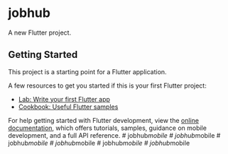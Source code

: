 # jobhub

A new Flutter project.

## Getting Started

This project is a starting point for a Flutter application.

A few resources to get you started if this is your first Flutter project:

- [Lab: Write your first Flutter app](https://docs.flutter.dev/get-started/codelab)
- [Cookbook: Useful Flutter samples](https://docs.flutter.dev/cookbook)

For help getting started with Flutter development, view the
[online documentation](https://docs.flutter.dev/), which offers tutorials,
samples, guidance on mobile development, and a full API reference.
#   j o b h u b _ m o b i l e  
 #   j o b h u b _ m o b i l e  
 #   j o b h u b _ m o b i l e  
 #   j o b h u b _ m o b i l e  
 #   j o b h u b _ m o b i l e  
 #   j o b h u b _ m o b i l e  
 